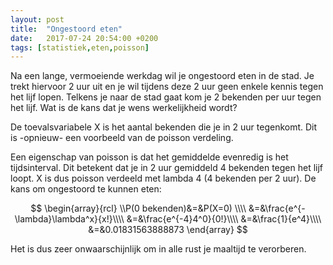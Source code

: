 ```yaml
---
layout: post
title:  "Ongestoord eten"
date:   2017-07-24 20:54:00 +0200
tags: [statistiek,eten,poisson]
---
```

Na een lange, vermoeiende werkdag wil je ongestoord eten in de stad. Je trekt hiervoor 2 uur uit en je wil tijdens deze 2 uur geen enkele kennis tegen het lijf lopen. Telkens je naar de stad gaat kom je 2 bekenden per uur tegen het lijf. Wat is de kans dat je wens werkelijkheid wordt?


De toevalsvariabele X is het aantal bekenden die je in 2 uur tegenkomt. Dit is -opnieuw- een voorbeeld van de poisson verdeling.

Een eigenschap van poisson is dat het gemiddelde evenredig is het tijdsinterval. Dit betekent dat je in 2 uur gemiddeld 4 bekenden tegen het lijf loopt.
X is dus poisson verdeeld met lambda 4 (4 bekenden per 2 uur). De kans om ongestoord te kunnen eten:


$$
\begin{array}{rcl}
\\P(0 bekenden)&=&P(X=0) \\\\
&=&\frac{e^{-\lambda}\lambda^x}{x!}\\\\
&=&\frac{e^{-4}4^0}{0!}\\\\
&=&\frac{1}{e^4}\\\\
&=&0.01831563888873
\end{array}
$$

Het is dus zeer onwaarschijnlijk om in alle rust je maaltijd te verorberen.
